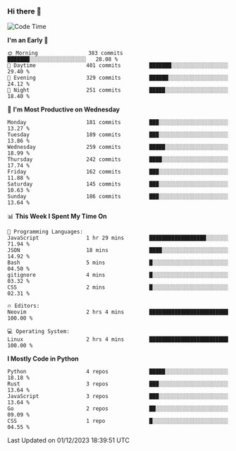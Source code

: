 ### Hi there 👋
<!--START_SECTION:waka-->
![Code Time](http://img.shields.io/badge/Code%20Time-205%20hrs%2044%20mins-blue)

**I'm an Early 🐤** 

```text
🌞 Morning                383 commits         ███████░░░░░░░░░░░░░░░░░░   28.08 % 
🌆 Daytime                401 commits         ███████░░░░░░░░░░░░░░░░░░   29.40 % 
🌃 Evening                329 commits         ██████░░░░░░░░░░░░░░░░░░░   24.12 % 
🌙 Night                  251 commits         █████░░░░░░░░░░░░░░░░░░░░   18.40 % 
```
📅 **I'm Most Productive on Wednesday** 

```text
Monday                   181 commits         ███░░░░░░░░░░░░░░░░░░░░░░   13.27 % 
Tuesday                  189 commits         ███░░░░░░░░░░░░░░░░░░░░░░   13.86 % 
Wednesday                259 commits         █████░░░░░░░░░░░░░░░░░░░░   18.99 % 
Thursday                 242 commits         ████░░░░░░░░░░░░░░░░░░░░░   17.74 % 
Friday                   162 commits         ███░░░░░░░░░░░░░░░░░░░░░░   11.88 % 
Saturday                 145 commits         ███░░░░░░░░░░░░░░░░░░░░░░   10.63 % 
Sunday                   186 commits         ███░░░░░░░░░░░░░░░░░░░░░░   13.64 % 
```


📊 **This Week I Spent My Time On** 

```text
💬 Programming Languages: 
JavaScript               1 hr 29 mins        ██████████████████░░░░░░░   71.94 % 
JSON                     18 mins             ████░░░░░░░░░░░░░░░░░░░░░   14.92 % 
Bash                     5 mins              █░░░░░░░░░░░░░░░░░░░░░░░░   04.50 % 
gitignore                4 mins              █░░░░░░░░░░░░░░░░░░░░░░░░   03.32 % 
CSS                      2 mins              █░░░░░░░░░░░░░░░░░░░░░░░░   02.31 % 

🔥 Editors: 
Neovim                   2 hrs 4 mins        █████████████████████████   100.00 % 

💻 Operating System: 
Linux                    2 hrs 4 mins        █████████████████████████   100.00 % 
```

**I Mostly Code in Python** 

```text
Python                   4 repos             █████░░░░░░░░░░░░░░░░░░░░   18.18 % 
Rust                     3 repos             ███░░░░░░░░░░░░░░░░░░░░░░   13.64 % 
JavaScript               3 repos             ███░░░░░░░░░░░░░░░░░░░░░░   13.64 % 
Go                       2 repos             ██░░░░░░░░░░░░░░░░░░░░░░░   09.09 % 
CSS                      1 repo              █░░░░░░░░░░░░░░░░░░░░░░░░   04.55 % 
```




 Last Updated on 01/12/2023 18:39:51 UTC
<!--END_SECTION:waka-->

<!--
**YoganshSharma/YoganshSharma** is a ✨ _special_ ✨ repository because its `README.md` (this file) appears on your GitHub profile.

Here are some ideas to get you started:

- 🔭 I’m currently working on ...
- 🌱 I’m currently learning ...
- 👯 I’m looking to collaborate on ...
- 🤔 I’m looking for help with ...
- 💬 Ask me about ...
- 📫 How to reach me: ...
- 😄 Pronouns: ...
- ⚡ Fun fact: ...
-->
